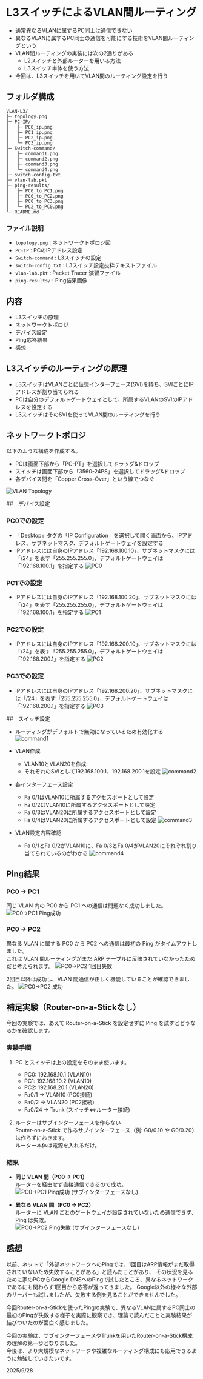 # L3スイッチによるVLAN間ルーティング
- 通常異なるVLANに属するPC同士は通信できない
- 異なるVLANに属するPC同士の通信を可能にする技術をVLAN間ルーティングという
- VLAN間ルーティングの実装には次の2通りがある
  - L2スイッチと外部ルーターを用いる方法
  - L3スイッチ単体を使う方法
- 今回は、L3スイッチを用いてVLAN間のルーティング設定を行う

## フォルダ構成
```
VLAN-L3/
├─ topology.png
├─ PC-IP/
│   ├─ PC0_ip.png
│   ├─ PC1_ip.png
│   ├─ PC2_ip.png
│   └─ PC3_ip.png
├─ Switch-command/
│   ├─ command1.png
│   ├─ command2.png
│   ├─ command3.png
│   └─ command4.png
├─ switch-config.txt
├─ vlan-lab.pkt
├─ ping-results/
│   ├─ PC0_to_PC1.png
│   ├─ PC0_to_PC2.png
│   ├─ PC0_to_PC3.png
│   └─ PC2_to_PC0.png
└─ README.md
```
### ファイル説明
- `topology.png` : ネットワークトポロジ図
- `PC-IP` : PCのIPアドレス設定
- `Switch-command` : L3スイッチの設定
- `switch-config.txt` : L3スイッチ設定抜粋テキストファイル
- `vlan-lab.pkt` : Packet Tracer 演習ファイル
- `ping-results/` : Ping結果画像
  
## 内容
- L3スイッチの原理
- ネットワークトポロジ
- デバイス設定
- Ping応答結果
- 感想


## L3スイッチのルーティングの原理
- L3スイッチはVLANごとに仮想インターフェース(SVI)を持ち、SVIごとにIPアドレスが割り当てられる
- PCは自分のデフォルトゲートウェイとして、所属するVLANのSVIのIPアドレスを設定する
- L3スイッチはそのSVIを使ってVLAN間のルーティングを行う

## ネットワークトポロジ
以下のような構成を作成する。
- PCは画面下部から「PC-PT」を選択してドラッグ&ドロップ
- スイッチは画面下部から「3560-24PS」を選択してドラッグ&ドロップ
- 各デバイス間を「Copper Cross-Over」という線でつなぐ

![VLAN Topology](topology.png)

##　デバイス設定

### PC0での設定
- 「Desktop」タグの「IP Configuration」を選択して開く画面から、IPアドレス、サブネットマスク、デフォルトゲートウェイを設定する
- IPアドレスには自身のIPアドレス「192.168.100.10」、サブネットマスクには「/24」を表す「255.255.255.0」，デフォルトゲートウェイは「192.168.100.1」を指定する
![PC0](PC-IP/PC0_ip.png)

### PC1での設定
- IPアドレスには自身のIPアドレス「192.168.100.20」、サブネットマスクには「/24」を表す「255.255.255.0」，デフォルトゲートウェイは「192.168.100.1」を指定する
![PC1](PC-IP/PC1_ip.png)

### PC2での設定
- IPアドレスには自身のIPアドレス「192.168.200.10」、サブネットマスクには「/24」を表す「255.255.255.0」，デフォルトゲートウェイは「192.168.200.1」を指定する
![PC2](PC-IP/PC2_ip.png)

### PC3での設定
- IPアドレスには自身のIPアドレス「192.168.200.20」、サブネットマスクには「/24」を表す「255.255.255.0」，デフォルトゲートウェイは「192.168.200.1」を指定する
![PC3](PC-IP/PC3_ip.png)

##　スイッチ設定
- ルーティングがデフォルトで無効になっているため有効化する
 ![command1](Switch-command/command1.png)

- VLAN作成
  - VLAN10とVLAN20を作成
  - それぞれのSVIとして192.168.100.1、192.168.200.1を設定
 ![command2](Switch-command/command2.png)

- 各インターフェース設定
  - Fa 0/1はVLAN10に所属するアクセスポートとして設定
  - Fa 0/2はVLAN10に所属するアクセスポートとして設定
  - Fa 0/3はVLAN20に所属するアクセスポートとして設定
  - Fa 0/4はVLAN20に所属するアクセスポートとして設定
 ![command3](Switch-command/command3.png)

- VLAN設定内容確認
  - Fa 0/1とFa 0/2がVLAN10に、Fa 0/3とFa 0/4がVLAN20にそれぞれ割り当てられているのがわかる
 ![command4](Switch-command/command4.png)

## Ping結果

### PC0 → PC1
同じ VLAN 内の PC0 から PC1 への通信は問題なく成功しました。
![PC0→PC1 Ping成功](ping-results/pc0_to_pc1.png)

### PC0 → PC2
異なる VLAN に属する PC0 から PC2 への通信は最初の Ping がタイムアウトしました。   
これは VLAN 間ルーティングがまだ ARP テーブルに反映されていなかったためだと考えられます。
![PC0→PC2 1回目失敗](ping-results/pc0_to_pc2_first_fail.png)

2回目以降は成功し、VLAN 間通信が正しく機能していることが確認できました。
![PC0→PC2 成功](ping-results/pc0_to_pc2_success.png)

## 補足実験（Router-on-a-Stickなし）

今回の実験では、あえて Router-on-a-Stick を設定せずに Ping を試すとどうなるかを確認します。

### 実験手順

1. PC とスイッチは上の設定をそのまま使います。
   - PC0: 192.168.10.1 (VLAN10)
   - PC1: 192.168.10.2 (VLAN10)
   - PC2: 192.168.20.1 (VLAN20)
   - Fa0/1 → VLAN10 (PC0接続)
   - Fa0/2 → VLAN20 (PC2接続)
   - Fa0/24 → Trunk (スイッチ⇔ルーター接続)
     
2. ルーターはサブインターフェースを作らない  
   Router-on-a-Stick で作るサブインターフェース（例: G0/0.10 や G0/0.20）は作らずにおきます。  
   ルーター本体は電源を入れるだけ。

### 結果

- **同じ VLAN 間（PC0 → PC1）**  
  ルーターを経由せず直接通信できるので成功。  
  ![PC0→PC1 Ping成功 (サブインターフェースなし)](ping-results/pc0_to_pc1_no_subif.png)

- **異なる VLAN 間（PC0 → PC2）**  
  ルーターに VLAN ごとのゲートウェイが設定されていないため通信できず、Ping は失敗。  
  ![PC0→PC2 Ping失敗 (サブインターフェースなし)](ping-results/pc0_to_pc2_no_subif.png)



## 感想
以前、ネットで「外部ネットワークへのPingでは、1回目はARP情報がまだ取得されていないため失敗することがある」と読んだことがあり、
その状況を見るために家のPCからGoogle DNSへのPingで試したところ、異なるネットワークであるにも関わらず1回目から応答が返ってきました。 
Google以外の様々な外部のサーバーも試しましたが、失敗する例を見ることができませんでした。

今回Router-on-a-Stickを使ったPingの実験で、異なるVLANに属するPC同士の最初のPingが失敗する様子を実際に観察でき、理論で読んだことと実験結果が結びついたのが面白く感じました。

今回の実験は、サブインターフェースやTrunkを用いたRouter-on-a-Stick構成の理解の第一歩となりました。  
今後は、より大規模なネットワークや複雑なルーティング構成にも応用できるように勉強していきたいです。

2025/9/28

























